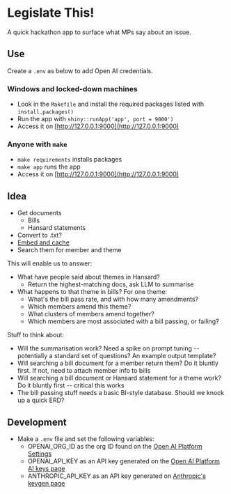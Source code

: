 # Legislate This!

A quick hackathon app to surface what MPs say about an issue.

## Use

Create a `.env` as below to add Open AI credentials.

### Windows and locked-down machines

* Look in the `Makefile` and install the required packages listed with `install.packages()`
* Run the app with `shiny::runApp('app', port = 9000')`
* Access it on [http://127.0.0.1:9000](http://127.0.0.1:9000)

### Anyone with `make`

* `make requirements` installs packages
* `make app` runs the app
* Access it on [http://127.0.0.1:9000](http://127.0.0.1:9000)

## Idea

* Get documents
  * Bills
  * Hansard statements
* Convert to .txt?
* [Embed and cache](https://platform.openai.com/docs/guides/embeddings/use-cases)
* Search them for member and theme

This will enable us to answer:

* What have people said about themes in Hansard?
  * Return the highest-matching docs, ask LLM to summarise
* What happens to that theme in bills? For one theme:
  * What's the bill pass rate, and with how many amendments?
  * Which members amend this theme?
  * What clusters of members amend together?
  * Which members are most associated with a bill passing, or failing?

Stuff to think about:

* Will the summarisation work? Need a spike on prompt tuning -- potentially a standard set of questions? An example output template?
* Will searching a bill document for a member return them? Do it bluntly first. If not, need to attach member info to bills
* Will searching a bill document or Hansard statement for a theme work? Do it bluntly first -- critical this works
* The bill passing stuff needs a basic BI-style database. Should we knock up a quick ERD?

## Development

* Make a `.env` file and set the following variables:
  * OPENAI_ORG_ID as the org ID found on the [Open AI Platform Settings](https://platform.openai.com/account/org-settings)
  * OPENAI_API_KEY as an API key generated on the [Open AI Platform AI keys page](https://platform.openai.com/account/api-keys)
  * ANTHROPIC_API_KEY as an API key generated on [Anthropic's keygen page](https://console.anthropic.com/account/keys)